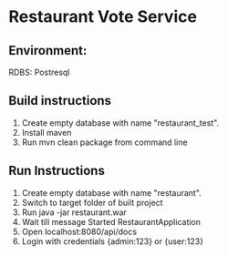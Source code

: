 # Restaurant Vote Service

## Environment:
RDBS: Postresql


## Build instructions
1. Create empty database with name "restaurant_test".
2. Install maven
3. Run
    mvn clean package
  from command line

## Run Instructions
  
1. Create empty database with name "restaurant".
2. Switch to target folder of built project
3. Run
	java -jar restaurant.war
4. Wait till message
		Started RestaurantApplication
5. Open localhost:8080/api/docs
6. Login with credentials {admin:123} or {user:123}
